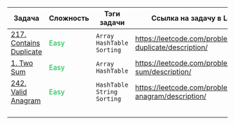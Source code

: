 | Задача                                                                                                                                                                | Сложность                          | Тэги задачи                    | Ссылка на задачу в LeetCode                                   |
| --------------------------------------------------------------------------------------------------------------------------------------------------------------------- | ---------------------------------- | ------------------------------ | ------------------------------------------------------------- |
| [217. Contains Duplicate](obsidian://open?vault=One-Piece&file=Data%20Structures%20and%20Algorithms%2FLeetCode%2FArray%20and%20Hashing%2F217.%20Contains%20Duplicate) | <font color="#00BA3E"> Easy</font> | `Array` `HashTable` `Sorting`  | https://leetcode.com/problems/contains-duplicate/description/ |
| [1. Two Sum](obsidian://open?vault=One-Piece&file=Data%20Structures%20and%20Algorithms%2FLeetCode%2FArray%20and%20Hashing%2F1.%20Two%20Sum)                           | <font color="#00BA3E"> Easy</font> | `Array` `HashTable`            | https://leetcode.com/problems/two-sum/description/            |
| [242. Valid Anagram](obsidian://open?vault=One-Piece&file=Data%20Structures%20and%20Algorithms%2FLeetCode%2FArray%20and%20Hashing%2F242.%20Valid%20Anagram)           | <font color="#00BA3E"> Easy</font> | `HashTable` `String` `Sorting` | https://leetcode.com/problems/valid-anagram/description/      |
|                                                                                                                                                                       |                                    |                                |                                                               |
|                                                                                                                                                                       |                                    |                                |                                                               |
|                                                                                                                                                                       |                                    |                                |                                                               |
|                                                                                                                                                                       |                                    |                                |                                                               |
